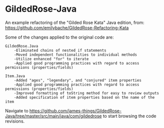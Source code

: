 # GildedRose-Java

An example refactoring of the "Gilded Rose Kata" Java edition, from:
https://github.com/emilybache/GildedRose-Refactoring-Kata

Some of the changes applied to the original code are:

    GildedRose.Java
        -Eliminated chains of nested if statements
        -Moved independent functionalities to individual methods
        -Utilize enhanced "for" to iterate
        -Applied good programming practices with regard to access permissions (properties/fields)
       
    Item.Java
        -Added "ages", "legendary", and "conjured" item properties
        -Applied good programming practices with regard to access permissions (properties/fields)
        -Improved formatting of toString method for easy to review outputs
        -Added specification of item properties based on the name of the item
        
Navigate to https://github.com/james-things/GildedRose-Java/tree/master/src/main/java/com/gildedrose to start browsing the code revisions.
